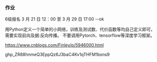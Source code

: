 ### 作业

6级报名 3 月 21 日 12：00 至 3 月 29 日 17:00   --ok





用Python定义一个简单的小网络，训练及测试数、代价函数等均自己定义即可，需要实现前向及据:反向传播。
不要调用Pytorch、tensorflow等深度学习框架。



https://www.cnblogs.com/Finley/p/5946000.html

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